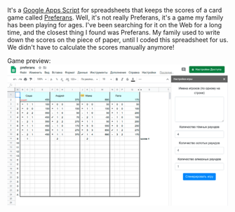 It's a [Google Apps Script](https://developers.google.com/apps-script) for spreadsheets that keeps the scores of a card game called [Preferans](https://en.wikipedia.org/wiki/Preferans). Well, it's not really Preferans, it's a game my family has been playing for ages. I've been searching for it on the Web for a long time, and the closest thing I found was Preferans.
My family used to write down the scores on the piece of paper, until I coded this spreadsheet for us. We didn't have to calculate the scores manually anymore!

Game preview:
![game preview](https://github.com/RAleksa/preferance-scores/blob/master/preview.png)
